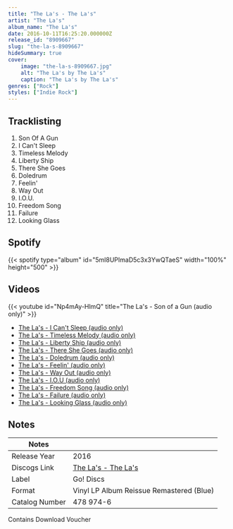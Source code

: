 ```yaml
---
title: "The La's - The La's"
artist: "The La's"
album_name: "The La's"
date: 2016-10-11T16:25:20.000000Z
release_id: "8909667"
slug: "the-la-s-8909667"
hideSummary: true
cover:
    image: "the-la-s-8909667.jpg"
    alt: "The La's by The La's"
    caption: "The La's by The La's"
genres: ["Rock"]
styles: ["Indie Rock"]
---
```


## Tracklisting
1. Son Of A Gun
2. I Can't Sleep
3. Timeless Melody
4. Liberty Ship
5. There She Goes
6. Doledrum
7. Feelin'
8. Way Out
9. I.O.U.
10. Freedom Song
11. Failure
12. Looking Glass


## Spotify
{{< spotify type="album" id="5ml8UPImaD5c3x3YwQTaeS" width="100%" height="500" >}}



## Videos
{{< youtube id="Np4mAy-HlmQ" title="The La's - Son of a Gun (audio only)" >}}
- [The La's - I Can't Sleep (audio only)](https://www.youtube.com/watch?v=6LURvVxSZl4)
- [The La's - Timeless Melody (audio only)](https://www.youtube.com/watch?v=Eus8vzjBVaQ)
- [The La's - Liberty Ship (audio only)](https://www.youtube.com/watch?v=e4QBcdmn30I)
- [The La's - There She Goes (audio only)](https://www.youtube.com/watch?v=925i0-TCjrQ)
- [The La's - Doledrum (audio only)](https://www.youtube.com/watch?v=ZvHpLflwPfc)
- [The La's - Feelin' (audio only)](https://www.youtube.com/watch?v=1bzxpWob71M)
- [The La's - Way Out (audio only)](https://www.youtube.com/watch?v=A7PQh0ZgA_U)
- [The La's - I.O.U (audio only)](https://www.youtube.com/watch?v=0YirTfE0EsM)
- [The La's - Freedom Song (audio only)](https://www.youtube.com/watch?v=THPQoF2VaxY)
- [The La's - Failure (audio only)](https://www.youtube.com/watch?v=ygTcGzk7u08)
- [The La's - Looking Glass (audio only)](https://www.youtube.com/watch?v=wjo9CwDKRls)

## Notes
| Notes          |             |
| ---------------| ----------- |
| Release Year   | 2016 |
| Discogs Link   | [The La's - The La's](https://www.discogs.com/release/8909667-The-Las-The-Las) |
| Label          | Go! Discs |
| Format         | Vinyl LP Album Reissue Remastered (Blue) |
| Catalog Number | 478 974-6 |

Contains Download Voucher
